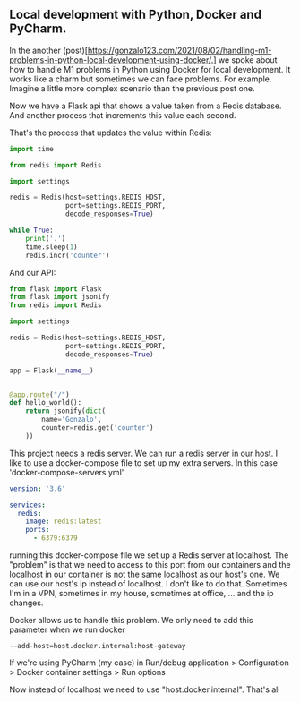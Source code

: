 ## Local development with Python, Docker and PyCharm.

In the another (post)[https://gonzalo123.com/2021/08/02/handling-m1-problems-in-python-local-development-using-docker/.] we spoke about how to handle M1 problems in Python using Docker for local development. It works like a charm but sometimes we can face problems. For example. Imagine a little more complex scenario than the previous post one. 

Now we have a Flask api that shows a value taken from a Redis database. And another process that increments this value each second. 

That's the process that updates the value within Redis:

```python
import time

from redis import Redis

import settings

redis = Redis(host=settings.REDIS_HOST,
              port=settings.REDIS_PORT,
              decode_responses=True)

while True:
    print('.')
    time.sleep(1)
    redis.incr('counter')
```

And our API:

```python
from flask import Flask
from flask import jsonify
from redis import Redis

import settings

redis = Redis(host=settings.REDIS_HOST,
              port=settings.REDIS_PORT,
              decode_responses=True)

app = Flask(__name__)


@app.route("/")
def hello_world():
    return jsonify(dict(
        name='Gonzalo',
        counter=redis.get('counter')
    ))
```

This project needs a redis server. We can run a redis server in our host. I like to use a docker-compose file to set up my extra servers. In this case 'docker-compose-servers.yml'

````yaml
version: '3.6'

services:
  redis:
    image: redis:latest
    ports:
      - 6379:6379
````

running this docker-compose file we set up a Redis server at localhost. The "problem" is that we need to access to this port from our containers and the localhost in our container is not the same localhost as our host's one. We can use our host's ip instead of localhost. I don't like to do that. Sometimes I'm in a VPN, sometimes in my house, sometimes at office, ... and the ip changes. 

Docker allows us to handle this problem. We only need to add this parameter when we run docker

```
--add-host=host.docker.internal:host-gateway
```

If we're using PyCharm (my case) in Run/debug application > Configuration > Docker container settings > Run options

Now instead of localhost we need to use "host.docker.internal". That's all